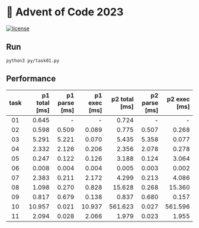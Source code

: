 # 🎄 Advent of Code 2023

[![license](https://img.shields.io/badge/license-MIT-blue.svg)](https://github.com/ZepZep/advent-of-code-2023/blob/main/LICENSE)

## Run
```
python3 py/task01.py
```

## Performance
| task | p1 total [ms] | p1 parse [ms] | p1 exec [ms]  | p2 total [ms] | p2 parse [ms] | p2 exec [ms]  |
|:----:|--------------:|--------------:|--------------:|--------------:|--------------:|--------------:|
|  01  |      0.645    |       -       |       -       |      0.724    |       -       |       -       |
|  02  |      0.598    |      0.509    |      0.089    |      0.775    |      0.507    |      0.268    |
|  03  |      5.291    |      5.221    |      0.070    |      5.435    |      5.358    |      0.077    |
|  04  |      2.332    |      2.126    |      0.206    |      2.356    |      2.078    |      0.278    |
|  05  |      0.247    |      0.122    |      0.126    |      3.188    |      0.124    |      3.064    |
|  06  |      0.008    |      0.004    |      0.004    |      0.005    |      0.003    |      0.002    |
|  07  |      2.383    |      0.211    |      2.172    |      4.299    |      0.213    |      4.086    |
|  08  |      1.098    |      0.270    |      0.828    |     15.628    |      0.268    |     15.360    |
|  09  |      0.817    |      0.679    |      0.138    |      0.837    |      0.680    |      0.157    |
|  10  |     10.957    |      0.021    |     10.937    |    561.623    |      0.027    |    561.596    |
|  11  |      2.094    |      0.028    |      2.066    |      1.979    |      0.023    |      1.955    |

